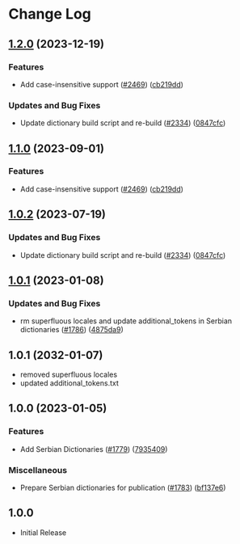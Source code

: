 # Change Log

## [1.2.0](https://github.com/Kurt-von-Laven/cspell-dicts/compare/@cspell/dict-sr-cyrl-v1.1.0...@cspell/dict-sr-cyrl@1.2.0) (2023-12-19)


### Features

* Add case-insensitive support ([#2469](https://github.com/Kurt-von-Laven/cspell-dicts/issues/2469)) ([cb219dd](https://github.com/Kurt-von-Laven/cspell-dicts/commit/cb219ddf4363ff580c3c3706973696b65d6dad0d))


### Updates and Bug Fixes

* Update dictionary build script and re-build ([#2334](https://github.com/Kurt-von-Laven/cspell-dicts/issues/2334)) ([0847cfc](https://github.com/Kurt-von-Laven/cspell-dicts/commit/0847cfc9623018940e7761e08eeba0ec7c0a320e))

## [1.1.0](https://github.com/streetsidesoftware/cspell-dicts/compare/@cspell/dict-sr-cyrl@1.0.2...@cspell/dict-sr-cyrl@1.1.0) (2023-09-01)


### Features

* Add case-insensitive support ([#2469](https://github.com/streetsidesoftware/cspell-dicts/issues/2469)) ([cb219dd](https://github.com/streetsidesoftware/cspell-dicts/commit/cb219ddf4363ff580c3c3706973696b65d6dad0d))

## [1.0.2](https://github.com/streetsidesoftware/cspell-dicts/compare/@cspell/dict-sr-cyrl@1.0.1...@cspell/dict-sr-cyrl@1.0.2) (2023-07-19)


### Updates and Bug Fixes

* Update dictionary build script and re-build ([#2334](https://github.com/streetsidesoftware/cspell-dicts/issues/2334)) ([0847cfc](https://github.com/streetsidesoftware/cspell-dicts/commit/0847cfc9623018940e7761e08eeba0ec7c0a320e))

## [1.0.1](https://github.com/streetsidesoftware/cspell-dicts/compare/@cspell/dict-sr-cyrl@1.0.0...@cspell/dict-sr-cyrl@1.0.1) (2023-01-08)


### Updates and Bug Fixes

* rm superfluous locales and update additional_tokens in Serbian dictionaries ([#1786](https://github.com/streetsidesoftware/cspell-dicts/issues/1786)) ([4875da9](https://github.com/streetsidesoftware/cspell-dicts/commit/4875da94cb5bc178030e7e14453f4c3de23f910a))

## 1.0.1 (2032-01-07)

* removed superfluous locales
* updated additional_tokens.txt

## 1.0.0 (2023-01-05)

### Features

* Add Serbian Dictionaries ([#1779](https://github.com/streetsidesoftware/cspell-dicts/issues/1779)) ([7935409](https://github.com/streetsidesoftware/cspell-dicts/commit/79354094c063ecf3d70b98a5c9d53756b1a06233))

### Miscellaneous

* Prepare Serbian dictionaries for publication ([#1783](https://github.com/streetsidesoftware/cspell-dicts/issues/1783)) ([bf137e6](https://github.com/streetsidesoftware/cspell-dicts/commit/bf137e648670cc58670bb859510711ddfda16c33))

## 1.0.0

* Initial Release
